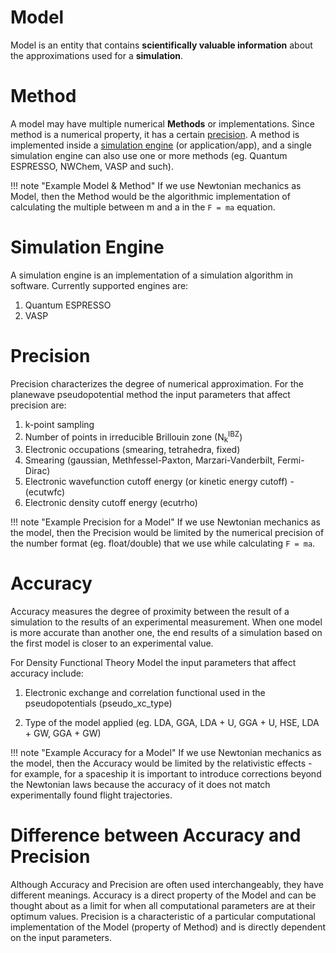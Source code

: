 <!-- TODO: recycle or remove on cleanup -->

# Model

Model is an entity that contains **scientifically valuable information** about the approximations used for a **simulation**.

# Method

A model may have multiple numerical **Methods** or implementations. Since method is a numerical property, it has a certain [precision](#precision).  A method is implemented inside a [simulation engine](#simulation-engine) (or application/app), and a single simulation engine can also use one or more methods (eg. Quantum ESPRESSO, NWChem, VASP and such).

!!! note "Example Model & Method"
    If we use Newtonian mechanics as Model, then the Method would be the algorithmic implementation of calculating the multiple between m and a in the `F = ma` equation.

# Simulation Engine

A simulation engine is an implementation of a simulation algorithm in software. Currently supported engines are:

1. Quantum ESPRESSO
2. VASP

# Precision

Precision characterizes the degree of numerical approximation. For the planewave pseudopotential method the input parameters that affect precision are:

1. k-point sampling
2. Number of points in irreducible Brillouin zone (N<sub>k</sub><sup>IBZ</sup>)
3. Electronic occupations (smearing, tetrahedra, fixed)
4. Smearing (gaussian, Methfessel-Paxton, Marzari-Vanderbilt, Fermi-Dirac)
5. Electronic wavefunction cutoff energy (or kinetic energy cutoff) - (ecutwfc)
6. Electronic density cutoff energy (ecutrho)

!!! note "Example Precision for a Model"
    If we use Newtonian mechanics as the model, then the Precision would be limited by the numerical precision of the number format (eg. float/double) that we use while calculating `F = ma`.

# Accuracy

Accuracy measures  the degree of proximity between the result of a simulation to the results of an experimental measurement. When one model is more accurate than another one, the end results of a simulation based on the first model is closer to an experimental value.

For Density Functional Theory Model the input parameters that affect accuracy include:

1. Electronic exchange and correlation functional used in the pseudopotentials (pseudo_xc_type)

2. Type of the model applied (eg. LDA, GGA, LDA + U, GGA + U, HSE, LDA + GW, GGA + GW)

!!! note "Example Accuracy for a Model"
    If we use Newtonian mechanics as the model, then the Accuracy would be limited by the relativistic effects - for example, for a spaceship it is important to introduce corrections beyond the Newtonian laws because the accuracy of it does not match experimentally found flight trajectories.

# Difference between Accuracy and Precision

Although Accuracy and Precision are often used interchangeably, they have different meanings. Accuracy is a direct property of the Model and can be thought about as a limit for when all computational parameters are at their optimum values. Precision is a characteristic of a particular computational implementation of the Model (property of Method) and is directly dependent on the input parameters.
